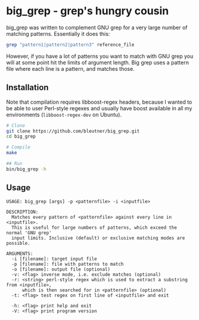 # big_grep - grep's hungry cousin

big_grep was written to complement GNU grep for a very large number of matching patterns.
Essentially it does this:

```bash
grep "pattern1|pattern2|pattern3" reference_file
```

However, if you have a lot of patterns you want to match with GNU grep you will at some point hit the limits of argument length.
Big grep uses a pattern file where each line is a pattern, and matches those.

## Installation
Note that compilation requires libboost-regex headers, because I wanted to be able to user Perl-style regexes and usually have boost available in all my environments (`libboost-regex-dev` on Ubuntu). 

```bash
# Clone
git clone https://github.com/bleutner/big_grep.git 
cd big_grep

# Compile
make

## Run
bin/big_grep -h
```

## Usage

```
USAGE: big_grep [args] -p <patternfile> -i <inputfile> 

DESCRIPTION:
  Matches every pattern of <patternfile> against every line in <inputfile>.
  This is useful for large numbers of patterns, which exceed the normal 'GNU grep' 
  input limits. Inclusive (default) or exclusive matching modes are possible.

ARGUMENTS:
  -i [filename]: target input file
  -p [filename]: file with patterns to match
  -o [filename]: output file (optional)
  -v: <flag> inverse mode, i.e. exclude matches (optional)
  -r: <string> perl-style regex which is used to extract a substring from <inputfile>, 
      which is then searched for in <patternfile> (optional)
  -t: <flag> test regex on first line of <inputfile> and exit

  -h: <flag> print help and exit
  -V: <flag> print program version
```